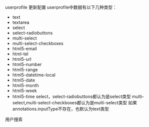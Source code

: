 userprofile 更新配置
userprofile中数据有以下几种类型：
-  text
-  textarea
-  select
-  select-radiobuttons
-  multi-select
-  multi-select-checkboxes
-  html5-email
-  html-tel
-  html5-url
-  html5-number
-  html5-range
-  html5-datetime-local
-  html5-date
-  html5-month
-  html5-week
-  html5-time
select，select-radiobuttons都认为是select类型
multi-select,multi-select-checkboxes都认为是multi-select类型
如果annotations.inputType不存在，也默认为text类型

用户搜索

